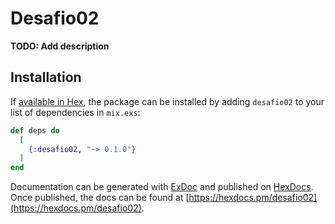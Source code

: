 # Desafio02

**TODO: Add description**

## Installation

If [available in Hex](https://hex.pm/docs/publish), the package can be installed
by adding `desafio02` to your list of dependencies in `mix.exs`:

```elixir
def deps do
  [
    {:desafio02, "~> 0.1.0"}
  ]
end
```

Documentation can be generated with [ExDoc](https://github.com/elixir-lang/ex_doc)
and published on [HexDocs](https://hexdocs.pm). Once published, the docs can
be found at [https://hexdocs.pm/desafio02](https://hexdocs.pm/desafio02).

